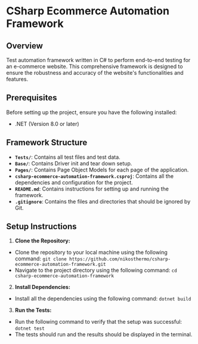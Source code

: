 # CSharp Ecommerce Automation Framework

## Overview
Test automation framework written in C# to perform end-to-end testing for an e-commerce website. This comprehensive framework is designed to ensure the robustness and accuracy of the website's functionalities and features.

## Prerequisites
Before setting up the project, ensure you have the following installed:
- .NET (Version 8.0 or later)

## Framework Structure
- **`Tests/`**: Contains all test files and test data.
- **`Base/`**: Contains Driver init and tear down setup.
- **`Pages/`**: Contains Page Object Models for each page of the application.
- **`csharp-ecommerce-automation-framework.csproj`**: Contains all the dependencies and configuration for the project.
- **`README.md`**: Contains instructions for setting up and running the framework.
- **`.gitignore`**: Contains the files and directories that should be ignored by Git.

## Setup Instructions
1. **Clone the Repository:**
- Clone the repository to your local machine using the following command:
  ```git clone https://github.com/nikosthermo/csharp-ecommerce-automation-framework.git```
- Navigate to the project directory using the following command:
  ```cd csharp-ecommerce-automation-framework```
2. **Install Dependencies:**
- Install all the dependencies using the following command:
  ```dotnet build```
3. **Run the Tests:**
- Run the following command to verify that the setup was successful:
  ```dotnet test```
- The tests should run and the results should be displayed in the terminal.